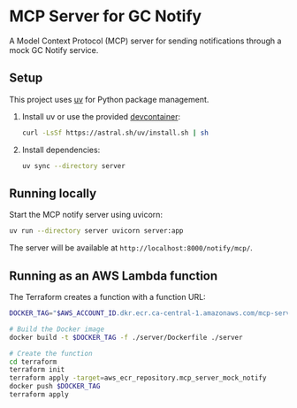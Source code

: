 # MCP Server for GC Notify

A Model Context Protocol (MCP) server for sending notifications through a mock GC Notify service.

## Setup

This project uses [uv](https://github.com/astral-sh/uv) for Python package management.

1. Install uv or use the provided [devcontainer](https://code.visualstudio.com/docs/devcontainers/tutorial):
   ```bash
   curl -LsSf https://astral.sh/uv/install.sh | sh
   ```

2. Install dependencies:
   ```bash
   uv sync --directory server
   ```

## Running locally

Start the MCP notify server using uvicorn:

```bash
uv run --directory server uvicorn server:app
```

The server will be available at `http://localhost:8000/notify/mcp/`.


## Running as an AWS Lambda function

The Terraform creates a function with a function URL:

```bash
DOCKER_TAG="$AWS_ACCOUNT_ID.dkr.ecr.ca-central-1.amazonaws.com/mcp-server-mock-notify"

# Build the Docker image
docker build -t $DOCKER_TAG -f ./server/Dockerfile ./server

# Create the function
cd terraform
terraform init
terraform apply -target=aws_ecr_repository.mcp_server_mock_notify
docker push $DOCKER_TAG
terraform apply
```

